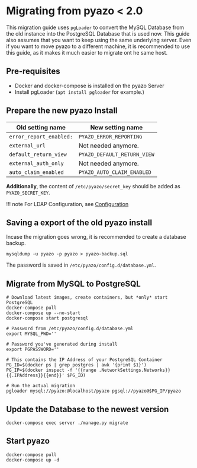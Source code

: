 # Migrating from pyazo < 2.0

This migration guide uses `pgLoader` to convert the MySQL Database from the old instance into the PostgreSQL Database that is used now. This guide also assumes that you want to keep using the same underlying server. Even if you want to move pyazo to a different machine, it is recommended to use this guide, as it makes it much easier to migrate ont he same host.

## Pre-requisites

- Docker and docker-compose is installed on the pyazo Server
- Install pgLoader (`apt install pgloader` for example.)

## Prepare the new pyazo Install

| Old setting name        | New setting name             |
|-------------------------|------------------------------|
| `error_report_enabled:` | `PYAZO_ERROR_REPORTING`      |
| `external_url`          | Not needed anymore.          |
| `default_return_view`   | `PYAZO_DEFAULT_RETURN_VIEW`  |
| `external_auth_only`    | Not needed anymore.          |
| `auto_claim_enabled`    | `PYAZO_AUTO_CLAIM_ENABLED`   |

**Additionally**, the content of `/etc/pyazo/secret_key` should be added as `PYAZO_SECRET_KEY`.

!!! note
    For LDAP Configuration, see [Configuration](configuration.md)

## Saving a export of the old pyazo install

Incase the migration goes wrong, it is recommended to create a database backup.

```
mysqldump -u pyazo -p pyazo > pyazo-backup.sql
```

The password is saved in `/etc/pyazo/config.d/database.yml`.

## Migrate from MySQL to PostgreSQL

```
# Download latest images, create containers, but *only* start PostgreSQL
docker-compose pull
docker-compose up --no-start
docker-compose start postgresql

# Password from /etc/pyazo/config.d/database.yml
export MYSQL_PWD=''

# Password you've generated during install
export PGPASSWORD=''

# This contains the IP Address of your PostgreSQL Container
PG_ID=$(docker ps | grep postgres | awk '{print $1}')
PG_IP=$(docker inspect -f '{{range .NetworkSettings.Networks}}{{.IPAddress}}{{end}}' $PG_ID)

# Run the actual migration
pgloader mysql://pyazo:@localhost/pyazo pgsql://pyazo@$PG_IP/pyazo
```

## Update the Database to the newest version

```
docker-compose exec server ./manage.py migrate
```

## Start pyazo

```
docker-compose pull
docker-compose up -d
```
